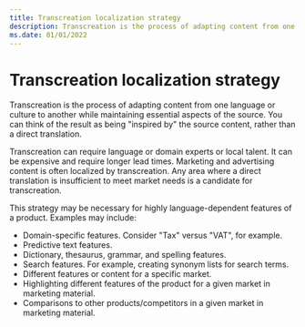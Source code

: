 ```yaml
---
title: Transcreation localization strategy
description: Transcreation is the process of adapting content from one language to another while maintaining its intent, style, tone, and context. 
ms.date: 01/01/2022
---
```


# Transcreation localization strategy

Transcreation is the process of adapting content from one language or culture to another while maintaining essential aspects of the source.
You can think of the result as being "inspired by" the source content, rather than a direct translation.

Transcreation can require language or domain experts or local talent.
It can be expensive and require longer lead times.
Marketing and advertising content is often localized by transcreation.
Any area where a direct translation is insufficient to meet market needs is a candidate for transcreation.

This strategy may be necessary for highly language-dependent features of a product.
Examples may include:

- Domain-specific features. Consider "Tax" versus "VAT", for example.
- Predictive text features.
- Dictionary, thesaurus, grammar, and spelling features.
- Search features. For example, creating synonym lists for search terms.
- Different features or content for a specific market.
- Highlighting different features of the product for a given market in marketing material.
- Comparisons to other products/competitors in a given market in marketing material.

